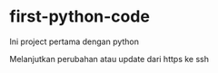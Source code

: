 # first-python-code
Ini project pertama dengan python

Melanjutkan perubahan atau update dari https ke ssh
